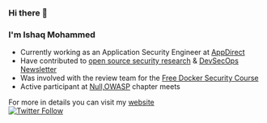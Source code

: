 ### Hi there 👋

### I'm Ishaq Mohammed

- Currently working as an Application Security Engineer at [AppDirect](https://www.linkedin.com/in/security-prince)  
- Have contributed to [open source security research](https://www.exploit-db.com/?author=9086) & [DevSecOps Newsletter](https://info.practical-devsecops.com/devsecops-newsletter)  
- Was involved with the review team for the [Free Docker Security Course](https://free-courses.practical-devsecops.com/docker-security-course/)  
- Active participant at [Null,OWASP](https://null.co.in/profile/2924-ishaq) chapter meets  


For more in details you can visit my [website](https://ishaqmohammed.me/)  
[![Twitter Follow](https://img.shields.io/twitter/follow/security_prince?style=social)](https://twitter.com/security_prince)
